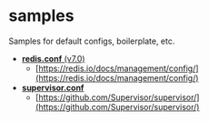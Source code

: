 # samples
Samples for default configs, boilerplate, etc.

- [**redis.conf** (v7.0)](https://raw.githubusercontent.com/redis/redis/7.0/redis.conf) 
  - [https://redis.io/docs/management/config/](https://redis.io/docs/management/config/)
- [**supervisor.conf**](https://github.com/Supervisor/supervisor/blob/main/supervisor/skel/sample.conf) 
  - [https://github.com/Supervisor/supervisor/](https://github.com/Supervisor/supervisor/)
